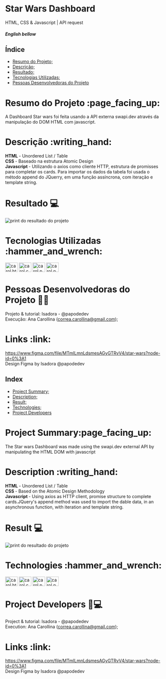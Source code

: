 # Star Wars Dashboard
HTML, CSS &amp; Javascript | API request <br>
<h5>English bellow</h5>

## Índice

* [Resumo do Projeto;](#Resumo-do-Projeto) 
* [Descrição;](#Descrição)
* [Resultado;](#Resultado)
* [Tecnologias Utilizadas;](#Tecnologias-Utilizadas)
* [Pessoas Desenvolvedoras do Projeto](#Pessoas-Desenvolvedoras-do-Projeto)

##

<h1>Resumo do Projeto :page_facing_up: </h1> 

A Dashboard Star wars foi feita usando a API externa swapi.dev através da manipulação do DOM HTML com javascript. 

<h1>Descrição :writing_hand: </h1> 

<b> HTML </b> - Unordered List / Table <br>
<b> CSS </b> - Baseado na estrutura Atomic Design <br>
<b> Javascript </b> - Utilizando o axios como cliente HTTP, estrutura de promisses para completar os cards. Para importar os dados da tabela foi usada o método append do JQuerry, em uma função assíncrona, com iteração e template string.


<h1> Resultado 💻 </h1> 

![print do resultado do projeto](https://i.imgur.com/yhJfW2B.png)

<h1> Tecnologias Utilizadas :hammer_and_wrench: </h1> 

<div style='text-align:left'>
<img align="center" alt="carol.html5" height="30" width="40" src="https://cdn.jsdelivr.net/gh/devicons/devicon/icons/html5/html5-original.svg" /> <img align="center" alt="carol.css3" height="30" width="40" src="https://cdn.jsdelivr.net/gh/devicons/devicon/icons/css3/css3-original.svg" /> <img align="center" alt="carol.photoshop" height="30" width="40" src="https://cdn.jsdelivr.net/gh/devicons/devicon/icons/javascript/javascript-plain.svg" /> <img align="center" alt="carol.photoshop" height="30" width="40" src="https://cdn.jsdelivr.net/gh/devicons/devicon/icons/jquery/jquery-original.svg" /> </div>


<h1>Pessoas Desenvolvedoras do Projeto 👩‍💻 </h1>  

Projeto & tutorial: Isadora - @papodedev <br>
Execução: Ana Carollina (correa.carollina@gmail.com);

<h1> Links :link: </h1> 

https://www.figma.com/file/MTmILmnLdsmesAGyGTRvV4/star-wars?node-id=0%3A1 <br>
Design Figma by Isadora @papodedev


## Index

* [Project Summary;](#Project-Summary) 
* [Description;](#Description)
* [Result;](#Result)
* [Technologies;](#Technologies)
* [Project Developers](#Project-Developers)

##

<h1> Project Summary:page_facing_up: </h1> 

The Star wars Dashboard was made using the swapi.dev external API by manipulating the HTML DOM with javascript
<h1>Description :writing_hand: </h1> 

<b> HTML </b> - Unordered List / Table <br>
<b> CSS </b> - Based on the Atomic Design Methodology <br>
<b> Javascript </b> - Using axios as HTTP client, promise structure to complete cards.JQuery's append method was used to import the dable data, in an asynchronous function, with iteration and template string.


<h1> Result 💻 </h1> 

![print do resultado do projeto](https://i.imgur.com/yhJfW2B.png)

<h1> Technologies :hammer_and_wrench: </h1> 

<div style='text-align:left'>
<img align="center" alt="carol.html5" height="30" width="40" src="https://cdn.jsdelivr.net/gh/devicons/devicon/icons/html5/html5-original.svg" /> <img align="center" alt="carol.css3" height="30" width="40" src="https://cdn.jsdelivr.net/gh/devicons/devicon/icons/css3/css3-original.svg" /> <img align="center" alt="carol.photoshop" height="30" width="40" src="https://cdn.jsdelivr.net/gh/devicons/devicon/icons/javascript/javascript-plain.svg" /> <img align="center" alt="carol.photoshop" height="30" width="40" src="https://cdn.jsdelivr.net/gh/devicons/devicon/icons/jquery/jquery-original.svg" /> </div>


<h1>Project Developers 👩💻 </h1>  

Project & tutorial: Isadora - @papodedev <br>
Execution: Ana Carollina (correa.carollina@gmail.com);

<h1> Links :link: </h1> 

https://www.figma.com/file/MTmILmnLdsmesAGyGTRvV4/star-wars?node-id=0%3A1 <br>
Design Figma by Isadora @papodedev
